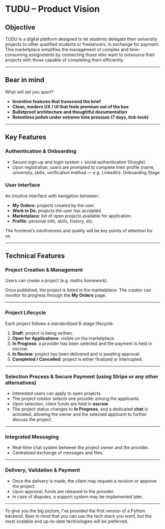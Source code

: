 # TUDU – Product Vision

## Objective

TUDU is a digital platform designed to let students delegate their university projects to other qualified students or freelancers, in exchange for payment.
This marketplace simplifies the management of complex and time-consuming assignments by connecting those who want to outsource their projects with those capable of completing them efficiently.

---
## Bear in mind

What will set you apart?
* **Inventive features that transcend the brief**
* **Clean, modern UX / UI that feels premium out of the box**
* **Bulletproof architecture and thoughtful documentation**
* **Relentless polish under extreme time pressure (7 days, tick-tock)**
  
---
## Key Features

### Authentication & Onboarding

* Secure sign-up and login system + social authentication (Google)
* Upon registration, users are prompted to complete their profile (name, university, skills, verification method — e.g. LinkedIn): Onboarding Stage

### User Interface

An intuitive interface with navigation between:

* **My Orders**: projects created by the user.
* **Work to Do**: projects the user has accepted.
* **Marketplace**: list of open projects available for application.
* **Profile**: personal info, skills, history, etc.

The frontend's intuitiveness and quality will be key points of attention for us.

---

## Technical Features

### Project Creation & Management

Users can create a project (e.g. maths homework).

Once published, the project is listed in the marketplace.
The creator can monitor its progress through the **My Orders** page.

---

### Project Lifecycle

Each project follows a standardized 6-stage lifecycle:

1. **Draft**: project is being written.
2. **Open for Applications**: visible on the marketplace.
3. **In Progress**: a provider has been selected and the payment is held in escrow.
4. **In Review**: project has been delivered and is awaiting approval.
5. **Completed / Cancelled**: project is either finalized or interrupted.

---

### Selection Process & Secure Payment (using Stripe or any other alternatives)

* Interested users can apply to open projects.
* The project creator selects one provider among the applicants.
* Upon selection, client funds are held in **escrow**.
* The project status changes to **In Progress**, and a dedicated **chat** is activated, allowing the owner and the selected applicant to further discuss the project.

---

### Integrated Messaging

* Real-time chat system between the project owner and the provider.
* Centralized exchange of messages and files.

---

### Delivery, Validation & Payment

* Once the delivery is made, the client may request a revision or approve the project.
* Upon approval, funds are released to the provider.
* In case of disputes, a support system may be implemented later.

---

To give you the big picture, I’ve provided the first version of a Python backend. Bear in mind that you can use the tech stack you want, but the most scalable and up-to-date technologies will be preferred.

